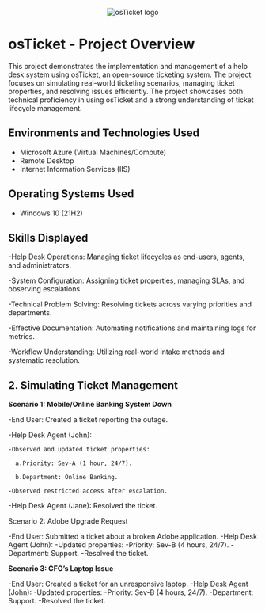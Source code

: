 <p align="center">
<img src="https://i.imgur.com/Clzj7Xs.png" alt="osTicket logo"/>
</p>

<h1>osTicket - Project Overview</h1>

This project demonstrates the implementation and management of a help desk system using osTicket, an open-source ticketing system. The project focuses on simulating real-world ticketing scenarios, managing ticket properties, and resolving issues efficiently. The project showcases both technical proficiency in using osTicket and a strong understanding of ticket lifecycle management.<br />

<h2>Environments and Technologies Used</h2>

- Microsoft Azure (Virtual Machines/Compute)
- Remote Desktop
- Internet Information Services (IIS)

<h2>Operating Systems Used </h2>

- Windows 10</b> (21H2)

<h2>Skills Displayed</h2>

-Help Desk Operations: Managing ticket lifecycles as end-users, agents, and administrators.

-System Configuration: Assigning ticket properties, managing SLAs, and observing escalations.

-Technical Problem Solving: Resolving tickets across varying priorities and departments.

-Effective Documentation: Automating notifications and maintaining logs for metrics.

-Workflow Understanding: Utilizing real-world intake methods and systematic resolution.

<h2>2. Simulating Ticket Management</h2>

**Scenario 1: Mobile/Online Banking System Down**

  -End User: Created a ticket reporting the outage.
  
  -Help Desk Agent (John):
  
    -Observed and updated ticket properties:
    
      a.Priority: Sev-A (1 hour, 24/7).
      
      b.Department: Online Banking.
      
    -Observed restricted access after escalation.
    
  -Help Desk Agent (Jane): Resolved the ticket.
  
Scenario 2: Adobe Upgrade Request

-End User: Submitted a ticket about a broken Adobe application.
-Help Desk Agent (John):
    -Updated properties:
      -Priority: Sev-B (4 hours, 24/7).
      -Department: Support.
-Resolved the ticket.

**Scenario 3: CFO’s Laptop Issue**

-End User: Created a ticket for an unresponsive laptop.
-Help Desk Agent (John):
  -Updated properties:
    -Priority: Sev-B (4 hours, 24/7).
    -Department: Support.
  -Resolved the ticket.
